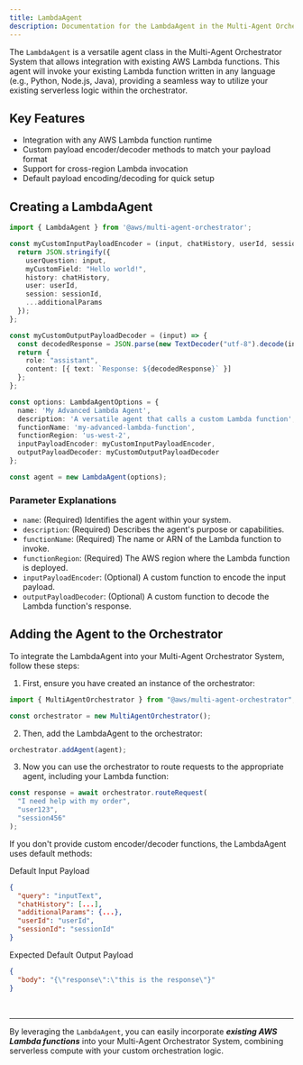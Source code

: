 ```yaml
---
title: LambdaAgent
description: Documentation for the LambdaAgent in the Multi-Agent Orchestrator System
---
```



The `LambdaAgent` is a versatile agent class in the Multi-Agent Orchestrator System that allows integration with existing AWS Lambda functions. This agent will invoke your existing Lambda function written in any language (e.g., Python, Node.js, Java), providing a seamless way to utilize your existing serverless logic within the orchestrator.

## Key Features

- Integration with any AWS Lambda function runtime
- Custom payload encoder/decoder methods to match your payload format
- Support for cross-region Lambda invocation
- Default payload encoding/decoding for quick setup

## Creating a LambdaAgent


```typescript
import { LambdaAgent } from '@aws/multi-agent-orchestrator';

const myCustomInputPayloadEncoder = (input, chatHistory, userId, sessionId, additionalParams) => {
  return JSON.stringify({
    userQuestion: input,
    myCustomField: "Hello world!",
    history: chatHistory,
    user: userId,
    session: sessionId,
    ...additionalParams
  });
};

const myCustomOutputPayloadDecoder = (input) => {
  const decodedResponse = JSON.parse(new TextDecoder("utf-8").decode(input.Payload)).body;
  return {
    role: "assistant",
    content: [{ text: `Response: ${decodedResponse}` }]
  };
};

const options: LambdaAgentOptions = {
  name: 'My Advanced Lambda Agent',
  description: 'A versatile agent that calls a custom Lambda function',
  functionName: 'my-advanced-lambda-function',
  functionRegion: 'us-west-2',
  inputPayloadEncoder: myCustomInputPayloadEncoder,
  outputPayloadDecoder: myCustomOutputPayloadDecoder
};

const agent = new LambdaAgent(options);
```

### Parameter Explanations

- `name`: (Required) Identifies the agent within your system.
- `description`: (Required) Describes the agent's purpose or capabilities.
- `functionName`: (Required) The name or ARN of the Lambda function to invoke.
- `functionRegion`: (Required) The AWS region where the Lambda function is deployed.
- `inputPayloadEncoder`: (Optional) A custom function to encode the input payload.
- `outputPayloadDecoder`: (Optional) A custom function to decode the Lambda function's response.

## Adding the Agent to the Orchestrator

To integrate the LambdaAgent into your Multi-Agent Orchestrator System, follow these steps:

1. First, ensure you have created an instance of the orchestrator:

```typescript
import { MultiAgentOrchestrator } from "@aws/multi-agent-orchestrator";

const orchestrator = new MultiAgentOrchestrator();
```

2. Then, add the LambdaAgent to the orchestrator:

```typescript
orchestrator.addAgent(agent);
```

3. Now you can use the orchestrator to route requests to the appropriate agent, including your Lambda function:

```typescript
const response = await orchestrator.routeRequest(
  "I need help with my order",
  "user123",
  "session456"
);
```

If you don't provide custom encoder/decoder functions, the LambdaAgent uses default methods:

Default Input Payload

```json
{
  "query": "inputText",
  "chatHistory": [...],
  "additionalParams": {...},
  "userId": "userId",
  "sessionId": "sessionId"
}
```

Expected Default Output Payload

```json
{
  "body": "{\"response\":\"this is the response\"}"
}
```

<br>

---

By leveraging the `LambdaAgent`, you can easily incorporate ***existing AWS Lambda functions*** into your Multi-Agent Orchestrator System, combining serverless compute with your custom orchestration logic.

